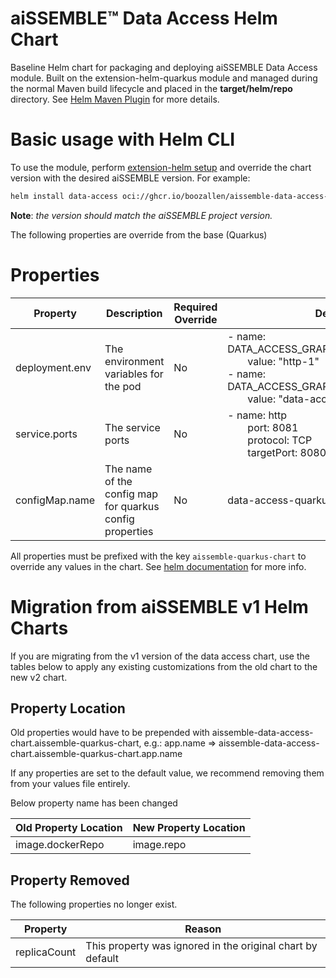 # aiSSEMBLE&trade; Data Access Helm Chart
Baseline Helm chart for packaging and deploying aiSSEMBLE Data Access module. Built on the extension-helm-quarkus module and managed during the normal Maven build lifecycle and placed in the **target/helm/repo** directory. See [Helm Maven Plugin](https://github.com/kokuwaio/helm-maven-plugin) for more details.

# Basic usage with Helm CLI
To use the module, perform [extension-helm setup](../README.md#leveraging-extensions-helm) and override the chart 
version with the desired aiSSEMBLE version. For example:
```bash
helm install data-access oci://ghcr.io/boozallen/aissemble-data-access-chart --version <AISSEMBLE-VERSION>
```
**Note**: *the version should match the aiSSEMBLE project version.*

The following properties are override from the base (Quarkus)
# Properties
| Property                                | Description                                                                                                                      | Required Override | Default                                                                                                                                                                                                                                                                                                                     |
|-----------------------------------------|----------------------------------------------------------------------------------------------------------------------------------|-------------------|-----------------------------------------------------------------------------------------------------------------------------------------------------------------------------------------------------------------------------------------------------------------------------------------------------------------------------|
| deployment.env                          | The environment variables for the pod                                                                                            | No                | - name: DATA_ACCESS_GRAPHQL_PORT_EXTERNAL<br/>&emsp;&emsp;value: "http-1"<br/>- name: DATA_ACCESS_GRAPHQL_HOST_EXTERNAL<br/>&emsp;&emsp;value: "data-access"                                                                                                                                                                |
| service.ports                           | The service ports                                                                                                                | No                | - name: http <br/>&emsp;&emsp;port: 8081<br/>&emsp;&emsp;protocol: TCP<br/>&emsp;&emsp;targetPort: 8080                                                                                                                                                                                                                     |
| configMap.name | The name of the config map for quarkus config properties | No | data-access-quarkus-config |

All properties must be prefixed with the key `aissemble-quarkus-chart` to override any values in the chart. See [helm documentation](https://helm.sh/docs/chart_template_guide/subcharts_and_globals/#overriding-values-from-a-parent-chart) for more info.



# Migration from aiSSEMBLE v1 Helm Charts
If you are migrating from the v1 version of the data access chart, use the tables below to apply any existing customizations from the old chart to the new v2 chart.

## Property Location
Old properties would have to be prepended with aissemble-data-access-chart.aissemble-quarkus-chart, e.g.: app.name => aissemble-data-access-chart.aissemble-quarkus-chart.app.name

If any properties are set to the default value, we recommend removing them from your values file entirely.

Below property name has been changed

| Old Property Location    | New Property Location |                                                                                                                                                                       
|--------------------------|-----------------------|
| image.dockerRepo         | image.repo            |  

## Property Removed
The following properties no longer exist.

| Property                                   | Reason                                                          |                                                                                                                                                                       
|--------------------------------------------|-----------------------------------------------------------------|
| replicaCount                               | This property was ignored in the original chart by default      | 

